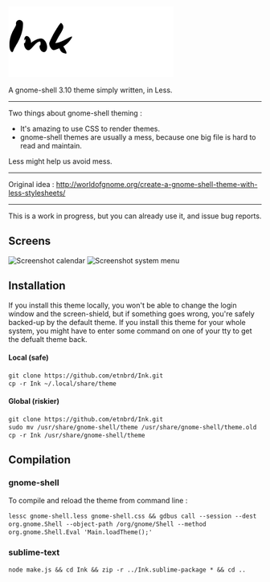 ![Ink](logo.png)



A gnome-shell 3.10 theme simply written, in Less.

---

Two things about gnome-shell theming :

+ It's amazing to use CSS to render themes.
+ gnome-shell themes are usually a mess, because one big file is hard to read and maintain.

Less might help us avoid mess.

---

Original idea :
http://worldofgnome.org/create-a-gnome-shell-theme-with-less-stylesheets/

---

This is a work in progress, but you can already use it, and issue bug reports.

## Screens

![Screenshot calendar](https://raw.github.com/etnbrd/Ink/master/screens/screen-calendar.png)
![Screenshot system menu](https://raw.github.com/etnbrd/Ink/master/screens/screen-sys.png)


## Installation

If you install this theme locally, you won't be able to change the login window and the screen-shield, but if something goes wrong, you're safely backed-up by the default theme.
If you install this theme for your whole system, you might have to enter some command on one of your tty to get the defualt theme back.

#### Local (safe)
```
git clone https://github.com/etnbrd/Ink.git
cp -r Ink ~/.local/share/theme 
```

#### Global (riskier)
```
git clone https://github.com/etnbrd/Ink.git
sudo mv /usr/share/gnome-shell/theme /usr/share/gnome-shell/theme.old
cp -r Ink /usr/share/gnome-shell/theme
```

## Compilation

### gnome-shell

To compile and reload the theme from command line :

```
lessc gnome-shell.less gnome-shell.css && gdbus call --session --dest org.gnome.Shell --object-path /org/gnome/Shell --method org.gnome.Shell.Eval 'Main.loadTheme();'
```

### sublime-text

```
node make.js && cd Ink && zip -r ../Ink.sublime-package * && cd ..
```